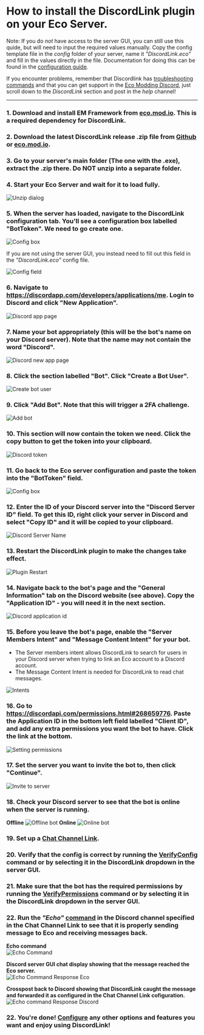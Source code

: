 # How to install the DiscordLink plugin on your Eco Server.

Note: If you do _*not*_ have access to the server GUI, you can still use this quide, but will need to input the required values manually. Copy the config template file in the _config_ folder of your server, name it _"DiscordLink.eco"_ and fill in the values directly in the file. Documentation for doing this can be found in the [configuration guide](ConfigurationNoGUI.md).

If you encounter problems, remember that Discordlink has [troubleshooting commands](Commands.md#SAT) and that you can get support in the [Eco Modding Discord](https://discord.gg/pCkWfzQ), just scroll down to the *DiscordLink* section and post in the *help* channel!

---------------

### 1. Download and install EM Framework from [eco.mod.io](https://eco.old.mod.io/elixr-mods-em-framework). This is a required dependency for DiscordLink.

### 2. Download the latest DiscordLink release .zip file from [Github](https://github.com/Eco-DiscordLink/EcoDiscordPlugin/releases) or [eco.mod.io](https://eco.old.mod.io/discordlink).

### 3. Go to your server's main folder (The one with the .exe), extract the .zip there. Do **NOT** unzip into a separate folder. 

### 4. Start your Eco Server and wait for it to load fully.

![Unzip dialog](images/installation/unzip.png)

### 5. When the server has loaded, navigate to the DiscordLink configuration tab. You'll see a configuration box labelled "BotToken". We need to go create one.

![Config box](images/installation/bot_token.png)

If you are not using the server GUI, you instead need to fill out this field in the _"DiscordLink.eco"_ config file.

![Config field](images/installation/config_field.png)

### 6. Navigate to <https://discordapp.com/developers/applications/me>. Login to Discord and click "New Application".

![Discord app page](images/installation/discord_app.png)

### 7. Name your bot appropriately (this will be the bot's name on your Discord server). Note that the name may not contain the word "Discord".

![Discord new app page](images/installation/new_app.png)

### 8. Click the section labelled "Bot". Click "Create a Bot User".

![Create bot user](images/installation/create_bot_user.png)

### 9. Click "Add Bot". Note that this will trigger a 2FA challenge.

![Add bot](images/installation/add_bot.png)

### 10. This section will now contain the token we need. Click the copy button to get the token into your clipboard.

![Discord token](images/installation/token.png)

### 11. Go back to the Eco server configuration and paste the token into the "BotToken" field.

![Config box](images/installation/bot_token.png)

### 12. Enter the ID of your Discord server into the "Discord Server ID" field. To get this ID, right click your server in Discord and select "Copy ID" and it will be copied to your clipboard.

![Discord Server Name](images/installation/server_name.png)

### 13. Restart the DiscordLink plugin to make the changes take effect.

![Plugin Restart](images/installation/plugin_restart.png)

### 14. Navigate back to the bot's page and the "General Information" tab on the Discord website (see above). Copy the "Application ID" - you will need it in the next section.

![Discord application id](images/installation/application_id.png)

### 15. Before you leave the bot's page, enable the "Server Members Intent" and "Message Content Intent" for your bot.
* The Server members intent allows DiscordLink to search for users in your Discord server when trying to link an Eco account to a Discord account.
* The Message Content Intent is needed for DiscordLink to read chat messages.

![Intents](images/installation/intents.png)

### 16. Go to <https://discordapi.com/permissions.html#268659776>. Paste the Application ID in the bottom left field labelled "Client ID", and add any extra permissions you want the bot to have. Click the link at the bottom.

![Setting permissions](images/installation/permissions_setup.png)

### 17. Set the server you want to invite the bot to, then click "Continue".

![Invite to server](images/installation/invite_bot.png)

### 18. Check your Discord server to see that the bot is online when the server is running.
**Offline**
![Offline bot](images/installation/offline_bot.png)
**Online**
![Online bot](images/installation/online_bot.png)

### 19. Set up a [Chat Channel Link](ConfigurationGUI.md#ChatLink).

### 20. Verify that the config is correct by running the [VerifyConfig](Commands.md#SAT) command or by selecting it in the DiscordLink dropdown in the server GUI.

### 21. Make sure that the bot has the required permissions by running the [VerifyPermissions](#Commands.md#SAT) command or by selecting it in the DiscordLink dropdown in the server GUI.

### 22. Run the _"Echo"_ [command](#Commands.md#SAT) in the Discord channel specified in the Chat Channel Link to see that it is properly sending message to Eco and receiving messages back. 

**Echo command**  
![Echo Command](images/installation/echo_command.png)  

**Discord server GUI chat display showing that the message reached the Eco server.**  
![Echo Command Response Eco](images/installation/echo_eco.png)  

**Crosspost back to Discord showing that DiscordLink caught the message and forwarded it as configured in the Chat Channel Link cofiguration.**  
![Echo command Response Discord](images/installation/echo_discord.png)  

### 22. You're done! [Configure](ConfigurationGUI.md) any other options and features you want and enjoy using DiscordLink!  
